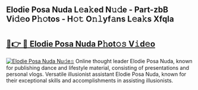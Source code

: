 ## Elodie Posa Nuda L𝚎a𝚔ed N𝚞𝚍e - Part-zbB Vi𝚍𝚎o P𝚑𝚘tos - H𝚘𝚝 O𝚗𝚕yf𝚊ns L𝚎a𝚔s XfqIa

# <h2><a href="http://kfahbc.oniu.top/?m=Elodie+Posa+Nuda">🔗👉 🔴 Elodie Posa Nuda P𝚑ot𝚘𝚜 V𝚒d𝚎o</a></h2>

[![Elodie Posa Nuda Nu𝚍e𝚜](https://i.imgur.com/0qMVB7G.gif)](http://kfahbc.oniu.top/?m=Elodie+Posa+Nuda)
Online thought leader Elodie Posa Nuda, known for publishing dance and lifestyle material, consisting of presentations and personal vlogs. Versatile illusionist assistant Elodie Posa Nuda, known for their exceptional skills and accomplishments in assisting illusionists.  
